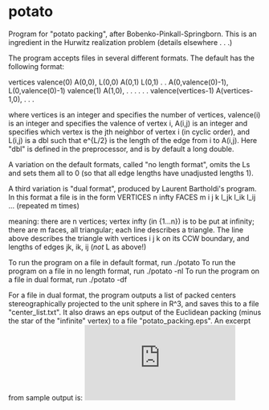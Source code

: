 potato
======

Program for "potato packing", after Bobenko-Pinkall-Springborn. This is an ingredient in the Hurwitz realization
problem (details elsewhere . . .)

The program accepts files in several different formats. The default has the following format:

vertices
valence(0) A(0,0), L(0,0) A(0,1) L(0,1) . . A(0,valence(0)-1), L(0,valence(0)-1)
valence(1) A(1,0), . . .
. . .
valence(vertices-1) A(vertices-1,0), . . .

where vertices is an integer and specifies the number of vertices, valence(i) is an integer and specifies the valence of
vertex i, A(i,j) is an integer and specifies which vertex is the jth neighbor of vertex i (in cyclic order), and L(i,j) is
a dbl such that e^{L/2} is the length of the edge from i to A(i,j). Here "dbl" is defined in the preprocessor, and is by
default a long double.

A variation on the default formats, called "no length format", omits the Ls and sets them all to 0 (so that all edge 
lengths have unadjusted lengths 1).

A third variation is "dual format", produced by Laurent Bartholdi's program. In this format a file is in the form
VERTICES n
infty
FACES m
i j k l_jk l_ik l_ij
... (repeated m times)

meaning: there are n vertices; vertex infty (in {1...n}) is to be put at infinity; there are m faces, all triangular; each
line describes a triangle. The line above describes the triangle with vertices i j k on its CCW boundary, and lengths of edges
jk, ik, ij (*not* L as above!)

To run the program on a file in default format, run ./potato <filename>
To run the program on a file in no length format, run ./potato -nl <filename>
To run the program on a file in dual format, run ./potato -df <filename>

For a file in dual format, the program outputs a list of packed centers stereographically projected to the unit sphere in 
R^3, and saves this to a file "center_list.txt". It also draws an eps output of the Euclidean packing (minus the star of the
"infinite" vertex) to a file "potato_packing.eps". An excerpt from sample output is:
![sample output](https://raw.github.com/dannycalegari/potato/master/sample_potato_packing.pdf)
